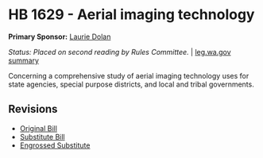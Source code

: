 # HB 1629 - Aerial imaging technology
**Primary Sponsor:** [Laurie Dolan](/person/leg/laurie.dolan.md)

*Status: Placed on second reading by Rules Committee.* | [leg.wa.gov summary](https://app.leg.wa.gov/billsummary?BillNumber=1629&Year=2021)

Concerning a comprehensive study of aerial imaging technology uses for state agencies, special purpose districts, and local and tribal governments.

## Revisions
* [Original Bill](1/)
* [Substitute Bill](S/)
* [Engrossed Substitute](S.E/)